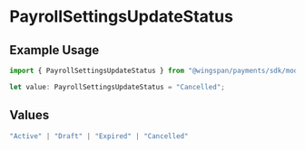 # PayrollSettingsUpdateStatus

## Example Usage

```typescript
import { PayrollSettingsUpdateStatus } from "@wingspan/payments/sdk/models/shared";

let value: PayrollSettingsUpdateStatus = "Cancelled";
```

## Values

```typescript
"Active" | "Draft" | "Expired" | "Cancelled"
```